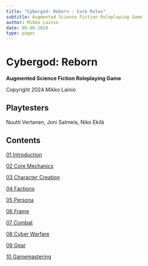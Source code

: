 ```yaml
---
title: "Cybergod: Reborn - Core Rules"
subtitle: Augmented Science Fiction Roleplaying Game
author: Mikko Lainio
date: 06.08.2024
type: pages
---
```

# Cybergod: Reborn
**Augmented Science Fiction Roleplaying Game**

Copyright 2024 Mikko Lainio

## Playtesters

Nuutti Vertanen, Joni Salmela, Niko Ekilä

## Contents

[01 Introduction](01-intro.md)

[02 Core Mechanics](02-core-mechanics.md)

[03 Character Creation](03-chargen.md)

[04 Factions](docs/corebook/04-factions/index.md)

[05 Persona](05-persona.md)

[06 Frame](06-frame.md)

[07 Combat](07-combat.md)

[08 Cyber Warfare](08-cyber-warfare.md)

[09 Gear](09-gear.md)

[10 Gamemastering](10-gm.md)